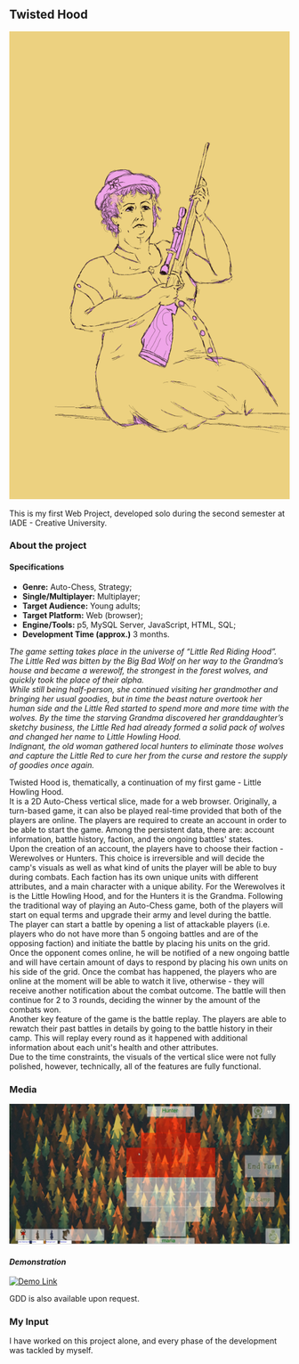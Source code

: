 ## Twisted Hood


<img src="images/th1.png?raw=true"/>


This is my first Web Project, developed solo during the second semester at IADE - Creative University. 

### **About the project** 

#### **Specifications**

+ **Genre:** Auto-Chess, Strategy;
+ **Single/Multiplayer:** Multiplayer;
+ **Target Audience:** Young adults;
+ **Target Platform:** Web (browser);
+ **Engine/Tools:** p5, MySQL Server, JavaScript, HTML, SQL;
+ **Development Time (approx.)** 3 months.

*The game setting takes place in the universe of “Little Red Riding Hood”. 
The Little Red was bitten by the Big Bad Wolf on her way to the Grandma’s house and became a werewolf, the strongest in the forest wolves, and quickly took the place of their alpha.  
While still being half-person, she continued visiting her grandmother and bringing her usual goodies, but in time the beast nature overtook her human side and the Little Red started to spend more and more time with the wolves. By the time the starving Grandma discovered her granddaughter’s sketchy business, the Little Red had already formed a solid pack of wolves and changed her name to Little Howling Hood.  
Indignant, the old woman gathered local hunters to eliminate those wolves and capture the Little Red to cure her from the curse and restore the supply of goodies once again.*  

Twisted Hood is, thematically, a continuation of my first game - Little Howling Hood.   
It is a 2D Auto-Chess vertical slice, made for a web browser. Originally, a turn-based game, it can also be played real-time provided that both of the players are online. The players are required to create an account in order to be able to start the game. Among the persistent data, there are: account information, battle history, faction, and the ongoing battles' states.  
Upon the creation of an account, the players have to choose their faction - Werewolves or Hunters. This choice is irreversible and will decide the camp's visuals as well as what kind of units the player will be able to buy during combats. Each faction has its own unique units with different attributes, and a main character with a unique ability. For the Werewolves it is the Little Howling Hood, and for the Hunters it is the Grandma. Following the traditional way of playing an Auto-Chess game, both of the players will start on equal terms and upgrade their army and level during the battle.  
The player can start a battle by opening a list of attackable players (i.e. players who do not have more than 5 ongoing battles and are of the opposing faction) and initiate the battle by placing his units on the grid. Once the opponent comes online, he will be notified of a new ongoing battle and will have certain amount of days to respond by placing his own units on his side of the grid. Once the combat has happened, the players who are online at the moment will be able to watch it live, otherwise - they will receive another notification about the combat outcome. The battle will then continue for 2 to 3 rounds, deciding the winner by the amount of the combats won.  
Another key feature of the game is the battle replay. The players are able to rewatch their past battles in details by going to the battle history in their camp. This will replay every round as it happened with additional information about each unit's health and other attributes.  
Due to the time constraints, the visuals of the vertical slice were not fully polished, however, technically, all of the features are fully functional.

### **Media**

<img src="images/th2.png?raw=true"/>


#### *Demonstration*


[![Demo Link](https://img.youtube.com/vi/Js9KPrEnMmI/0.jpg)](https://youtu.be/Js9KPrEnMmI)


GDD is also available upon request.

### **My Input**

I have worked on this project alone, and every phase of the development was tackled by myself.